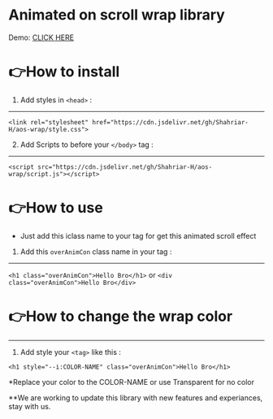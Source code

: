 # Animated on scroll wrap library

Demo:
[CLICK HERE](https://shahriar-h.github.io/aos-wrap/)

# 👉How to install
1. Add styles in `<head>` :
---
```
<link rel="stylesheet" href="https://cdn.jsdelivr.net/gh/Shahriar-H/aos-wrap/style.css">
```
2. Add Scripts to before your `</body>` tag :
---
```
<script src="https://cdn.jsdelivr.net/gh/Shahriar-H/aos-wrap/script.js"></script>
```
# 👉How to use
* Just add this iclass name to your tag for get this animated scroll effect
1. Add this `overAnimCon` class name in your tag :
---
`<h1 class="overAnimCon">Hello Bro</h1>` or 
`<div class="overAnimCon">Hello Bro</div>`

# 👉How to change the wrap color
---
1. Add style your `<tag>` like this :
```
<h1 style="--i:COLOR-NAME" class="overAnimCon">Hello Bro</h1>
```
*Replace your color to the COLOR-NAME or use Transparent for no color


**We are working to update this library with new features and experiances, stay with us. 

